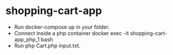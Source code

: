# shopping-cart-app

* Run docker-compose up in your folder.
* Connect inside a php container docker exec -it shopping-cart-app_php_1 bash
* Run php Cart.php input.txt.
